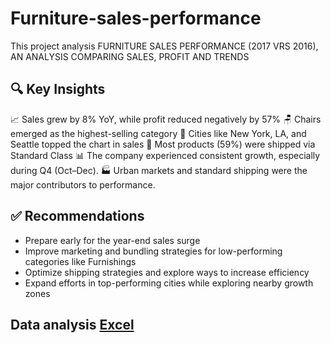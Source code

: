 # Furniture-sales-performance
This project analysis FURNITURE SALES PERFORMANCE (2017 VRS 2016), AN ANALYSIS COMPARING SALES, PROFIT AND TRENDS

## 🔍 Key Insights
📈 Sales grew by 8% YoY, while profit reduced negatively by 57%
🪑 Chairs emerged as the highest-selling category
🗽 Cities like New York, LA, and Seattle topped the chart in sales
🚚 Most products (59%) were shipped via Standard Class
📊 The company experienced consistent growth, especially during Q4 (Oct–Dec).
🏭  Urban markets and standard shipping were the major contributors to performance.

## ✅ Recommendations
- Prepare early for the year-end sales surge
- Improve marketing and bundling strategies for low-performing categories like Furnishings
- Optimize shipping strategies and explore ways to increase efficiency
- Expand efforts in top-performing cities while exploring nearby growth zones

## Data analysis [Excel](https://us.docworkspace.com/d/sIL6divU-oMfEwwY?sa=601.1037)
